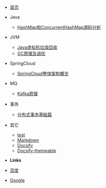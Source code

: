 - [首页](/)

- Java
    - [HashMap和ConcurrentHashMap源码分析](/java/HashMap和ConcurrentHashMap源码分析.md)

- JVM
    - [Java虚拟机垃圾回收](/jvm/Java虚拟机垃圾回收.md)
    - [GC原理及调优](/jvm/GC原理及调优.md)

- SpringCloud
    - [SpringCloud整体架构概览](/spring-cloud/SpringCloud整体架构概览.md)

- MQ
    - [Kafka原理](/mq/Kafka原理.md)

- 事务
    - [分布式事务基础篇](/tx/分布式事务基础篇.md)

- 其它
    - [test](/others/test.md)
    - [Markdown](/others/markdown.md)
    - [Docsify](https://docsify.js.org/#/zh-cn/)
    - [Docsify-themeable](https://jhildenbiddle.github.io/docsify-themeable/)
    
    
- **Links**
- [百度](https://baidu.com)
- [Google](https://google.com)

